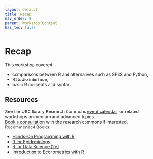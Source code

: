 ```yaml
---
layout: default
title: Recap
nav_order: 9
parent: Workshop Content
has_toc: false
---
```


# **Recap**

This workshop covered 
* comparisons between R and alternatives such as SPSS and Python, 
* RStudio interface, 
* basic R concepts and syntax. 


## Resources
See the UBC library Research Commons [event calendar](https://researchcommons.library.ubc.ca/events/) for related workshops on medium and advanced topics.  
[Book a consultation](https://libcal.library.ubc.ca/appointments/research_commons) with the research commons if interested.  
Recommended Books:
* [Hands-On Programming with R](https://rstudio-education.github.io/hopr/)
* [R for Epidemiology](https://www.r4epi.com/)
* [R for Data Science (2e)](https://r4ds.hadley.nz/)
* [Introduction to Econometrics with R](https://www.econometrics-with-r.org/index.html)
